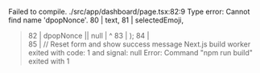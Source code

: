 Failed to compile.
./src/app/dashboard/page.tsx:82:9
Type error: Cannot find name 'dpopNonce'.
  80 |         text, 
  81 |         selectedEmoji,
> 82 |         dpopNonce || null
     |         ^
  83 |       );
  84 |       
  85 |       // Reset form and show success message
Next.js build worker exited with code: 1 and signal: null
Error: Command "npm run build" exited with 1
